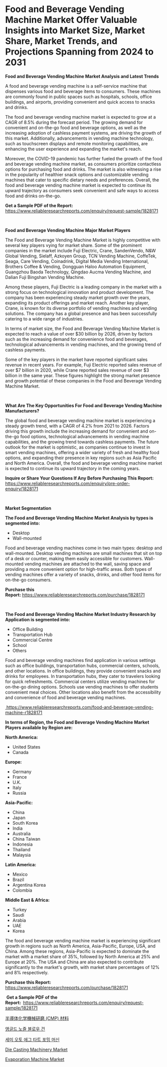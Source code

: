 <p><h1>Food and Beverage Vending Machine Market Offer Valuable Insights into Market Size, Market Share, Market Trends, and Projections Spanning from 2024 to 2031</h1></p><p><strong>Food and Beverage Vending Machine Market Analysis and Latest Trends</strong></p>
<p><p>A food and beverage vending machine is a self-service machine that dispenses various food and beverage items to consumers. These machines are commonly found in public spaces such as hospitals, schools, office buildings, and airports, providing convenient and quick access to snacks and drinks.</p><p>The food and beverage vending machine market is expected to grow at a CAGR of 8.5% during the forecast period. The growing demand for convenient and on-the-go food and beverage options, as well as the increasing adoption of cashless payment systems, are driving the growth of this market. Additionally, advancements in vending machine technology, such as touchscreen displays and remote monitoring capabilities, are enhancing the user experience and expanding the market's reach.</p><p>Moreover, the COVID-19 pandemic has further fueled the growth of the food and beverage vending machine market, as consumers prioritize contactless options for purchasing food and drinks. The market is also witnessing a rise in the popularity of healthier snack options and customizable vending machines that cater to specific dietary needs and preferences. Overall, the food and beverage vending machine market is expected to continue its upward trajectory as consumers seek convenient and safe ways to access food and drinks on-the-go.</p></p>
<p><strong>Get a Sample PDF of the Report:&nbsp;</strong> <a href="https://www.reliableresearchreports.com/enquiry/request-sample/1828171">https://www.reliableresearchreports.com/enquiry/request-sample/1828171</a></p>
<p>&nbsp;</p>
<p><strong>Food and Beverage Vending Machine Major Market Players</strong></p>
<p><p>The Food and Beverage Vending Machine Market is highly competitive with several key players vying for market share. Some of the prominent companies in the market include Fuji Electric, Crane, SandenVendo, N&W Global Vending, Sielaff, Azkoyen Group, TCN Vending Machine, CoffeTek, Seaga, Care Vending, Coinadrink, Digital Media Vending International, Brothers Coffee & Vending, Dongguan Haloo Automation Equipment, Guangzhou Baoda Technology, Qingdao Aucma Vending Machine, and Dalian Fuji Bingshan Vending Machine.</p><p>Among these players, Fuji Electric is a leading company in the market with a strong focus on technological innovation and product development. The company has been experiencing steady market growth over the years, expanding its product offerings and market reach. Another key player, Crane, is known for its diverse portfolio of vending machines and vending solutions. The company has a global presence and has been successfully catering to a wide range of industries.</p><p>In terms of market size, the Food and Beverage Vending Machine Market is expected to reach a value of over $30 billion by 2026, driven by factors such as the increasing demand for convenience food and beverages, technological advancements in vending machines, and the growing trend of cashless payments.</p><p>Some of the key players in the market have reported significant sales revenue in recent years. For example, Fuji Electric reported sales revenue of over $7 billion in 2020, while Crane reported sales revenue of over $3 billion in the same year. These figures highlight the strong market presence and growth potential of these companies in the Food and Beverage Vending Machine Market.</p></p>
<p>&nbsp;</p>
<p><strong>What Are The Key Opportunities For Food and Beverage Vending Machine Manufacturers?</strong></p>
<p><p>The global food and beverage vending machine market is experiencing a steady growth trend, with a CAGR of 4.2% from 2021 to 2026. Factors driving this growth include the increasing demand for convenient and on-the-go food options, technological advancements in vending machine capabilities, and the growing trend towards cashless payments. The future outlook for the market is optimistic, as companies continue to invest in smart vending machines, offering a wider variety of fresh and healthy food options, and expanding their presence in key regions such as Asia Pacific and North America. Overall, the food and beverage vending machine market is expected to continue its upward trajectory in the coming years.</p></p>
<p><strong>Inquire or Share Your Questions If Any Before Purchasing This Report:</strong> <a href="https://www.reliableresearchreports.com/enquiry/pre-order-enquiry/1828171">https://www.reliableresearchreports.com/enquiry/pre-order-enquiry/1828171</a></p>
<p>&nbsp;</p>
<p><strong>Market Segmentation</strong></p>
<p><strong>The Food and Beverage Vending Machine Market Analysis by types is segmented into:</strong></p>
<p><ul><li>Desktop</li><li>Wall-mounted</li></ul></p>
<p><p>Food and beverage vending machines come in two main types: desktop and wall-mounted. Desktop vending machines are small machines that sit on top of a desk or counter, making them easily accessible for customers. Wall-mounted vending machines are attached to the wall, saving space and providing a more convenient option for high-traffic areas. Both types of vending machines offer a variety of snacks, drinks, and other food items for on-the-go consumers.</p></p>
<p><strong>Purchase this Report:&nbsp;</strong><a href="https://www.reliableresearchreports.com/purchase/1828171">https://www.reliableresearchreports.com/purchase/1828171</a></p>
<p>&nbsp;</p>
<p><strong>The Food and Beverage Vending Machine Market Industry Research by Application is segmented into:</strong></p>
<p><ul><li>Office Building</li><li>Transportation Hub</li><li>Commercial Centre</li><li>School</li><li>Others</li></ul></p>
<p><p>Food and beverage vending machines find application in various settings such as office buildings, transportation hubs, commercial centers, schools, and other locations. In office buildings, they provide convenient snacks and drinks for employees. In transportation hubs, they cater to travelers looking for quick refreshments. Commercial centers utilize vending machines for on-the-go dining options. Schools use vending machines to offer students convenient meal choices. Other locations also benefit from the accessibility and convenience of food and beverage vending machines.</p></p>
<p><a href="https://www.reliableresearchreports.com/food-and-beverage-vending-machine-r1828171">&nbsp;https://www.reliableresearchreports.com/food-and-beverage-vending-machine-r1828171</a></p>
<p><strong>In terms of Region, the Food and Beverage Vending Machine Market Players available by Region are:</strong></p>
<p>
    <p> <strong> North America: </strong>
        <ul>
            <li>United States</li>
            <li>Canada</li>
        </ul>
        </p> 
    <p> <strong> Europe: </strong>
        <ul>
            <li>Germany</li>
            <li>France</li>
            <li>U.K.</li>
            <li>Italy</li>
            <li>Russia</li>
        </ul>
        </p> 
    <p> <strong> Asia-Pacific: </strong>
        <ul>
            <li>China</li>
            <li>Japan</li>
            <li>South Korea</li>
            <li>India</li>
            <li>Australia</li>
            <li>China Taiwan</li>
            <li>Indonesia</li>
            <li>Thailand</li>
            <li>Malaysia</li>
        </ul>
        </p> 
    <p> <strong> Latin America: </strong>
        <ul>
            <li>Mexico</li>
            <li>Brazil</li>
            <li>Argentina Korea</li>
            <li>Colombia</li>
        </ul>
        </p> 
    <p> <strong> Middle East & Africa: </strong>
        <ul>
            <li>Turkey</li>
            <li>Saudi</li>
            <li>Arabia</li>
            <li>UAE</li>
            <li>Korea</li>
        </ul>
    </p>
    </p>
<p><p>The food and beverage vending machine market is experiencing significant growth in regions such as North America, Asia-Pacific, Europe, USA, and China. Among these regions, Asia-Pacific is expected to dominate the market with a market share of 35%, followed by North America at 25% and Europe at 20%. The USA and China are also expected to contribute significantly to the market's growth, with market share percentages of 12% and 8% respectively.</p></p>
<p><strong>Purchase this Report: </strong><a href="https://www.reliableresearchreports.com/purchase/1828171">https://www.reliableresearchreports.com/purchase/1828171</a></p>
<p>&nbsp;<strong>Get a Sample PDF of the Report:&nbsp;&nbsp;</strong><a href="https://www.reliableresearchreports.com/enquiry/request-sample/1828171">https://www.reliableresearchreports.com/enquiry/request-sample/1828171</a></p>
<p><strong></strong></p>
<p><p><a href="https://medium.com/@izaiahbartell/%E5%8D%8A%E5%B0%8E%E4%BD%93%E5%8C%96%E5%AD%A6%E6%A9%9F%E6%A2%B0%E7%A0%94%E7%A3%A8-cmp-%E6%9D%90%E6%96%99%E5%B8%82%E5%A0%B4%E3%81%AE%E3%82%B5%E3%82%A4%E3%82%BA-%E3%82%B7%E3%82%A7%E3%82%A2-%E3%83%88%E3%83%AC%E3%83%B3%E3%83%89%E5%88%86%E6%9E%90%E3%83%AC%E3%83%9D%E3%83%BC%E3%83%88-%E3%82%A8%E3%83%B3%E3%83%89%E3%83%A6%E3%83%BC%E3%82%B9-%E3%82%A6%E3%82%A8%E3%83%8F-%E5%9F%BA%E6%9D%BF-%E3%81%9D%E3%81%AE%E4%BB%96-%E5%8E%9F%E6%96%99%E5%88%A5-%E3%81%8A%E3%82%88%E3%81%B32031%E5%B9%B4%E3%81%BE%E3%81%A7%E3%81%AE%E4%BA%88%E6%B8%AC-28c4f56a8fb8">半導体化学機械研磨 (CMP) 材料</a></p><p><a href="https://medium.com/@dallasrrellwg/%EA%B8%80%EB%A1%9C%EB%B2%8C-%EA%B8%B0%EC%9A%B8%EC%9D%B8-%EB%85%B8%EC%A6%90-%EB%B8%94%EB%A1%9C%EC%9A%B0-%EA%B1%B4-%EC%8B%9C%EC%9E%A5%EC%9D%98-%EB%AF%B8%EB%9E%98-%EB%8F%99%ED%96%A5-2024%EB%85%84%EB%B6%80%ED%84%B0-2031%EB%85%84%EA%B9%8C%EC%A7%80%EC%9D%98-%EC%8B%9C%EC%9E%A5-%EC%9D%B8%EC%82%AC%EC%9D%B4%ED%8A%B8-%EB%B0%8F-%EB%B6%84%EC%84%9D-176%ED%8E%98%EC%9D%B4%EC%A7%80-2f75585cb30b">앵글드 노즐 블로우 건</a></p><p><a href="https://medium.com/@kalimetz2023/%EB%B0%98%EC%9E%90%EB%8F%99-%EC%97%90%EA%B7%B8-%ED%83%80%EB%A5%B4%ED%8A%B8-%ED%98%95%EC%84%B1%EA%B8%B0-%EC%8B%9C%EC%9E%A5%EC%97%90-%EB%8C%80%ED%95%9C-%ED%86%B5%EC%B0%B0-%EC%8B%9C%EC%9E%A5-%EC%B0%B8%EA%B0%80%EC%9E%90-%EC%8B%9C%EC%9E%A5-%EA%B7%9C%EB%AA%A8-%EC%A7%80%EB%A6%AC%EC%A0%81-%EC%A7%80%EC%97%AD-%EB%B0%8F-%EC%98%88%EC%B8%A1-2024-2031-4a8e5d31940c">세미 오토 에그 타트 포밍 머신</a></p><p><a href="https://github.com/ayamgoreng5458/Market-Research-Report-List-1/blob/main/die-casting-machinery-market.md">Die Casting Machinery Market</a></p><p><a href="https://github.com/nicholepatriciadoylenwnrjr0/Market-Research-Report-List-3/blob/main/evaporation-machine-market.md">Evaporation Machine Market</a></p></p>